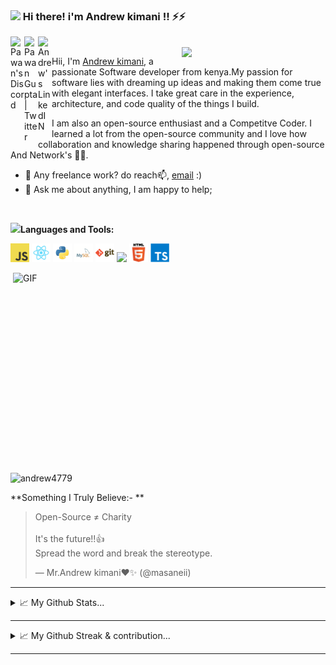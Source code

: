 ### <img src="https://media.giphy.com/media/VgCDAzcKvsR6OM0uWg/giphy.gif" width="50"> Hi there! i'm Andrew kimani !! ⚡⚡
<a href="https://www.instagram.com/masaneii/">
  <img align="left" alt="Pawan's Discord" width="22px" src="https://img.icons8.com/fluent/48/000000/instagram-new.png" />
</a>
<a href="https://twitter.com/masaneii">
  <img align="left" alt="Pawan Gupta | Twitter" width="22px" src="<i class="lni lni-twitter-original"></i>
</a>
<a href="https://www.linkedin.com/in/drew-kimani/">
  <img align="left" alt="Andrew's LinkedIN" width="22px" src="https://raw.githubusercontent.com/peterthehan/peterthehan/master/assets/linkedin.svg" />
</a>



<br />

<img align='right' src="https://media.giphy.com/media/M9gbBd9nbDrOTu1Mqx/giphy.gif" width="230">

Hii, I'm [Andrew kimani](https://www.instagram.com/masaneii/), a passionate Software developer from kenya.My passion for software lies with dreaming up ideas and making them come true with elegant interfaces. I take great care in the experience, architecture, and code quality of the things I build.

I am also an open-source enthusiast and a Competitve Coder. I learned a lot from the open-source community and I love how collaboration and knowledge sharing happened through open-source And Network's 🌱🌱.

  
- 💼 Any freelance work? do reach📫, [email](mailto:andrewkimani02@gmail.com) :)
- 💬 Ask me about anything, I am happy to help;

<a href="https://ko-fi.com/s/709ec191c7"> 
<div class="image">
<img src="https://storage.ko-fi.com/cdn/brandasset/kofi_button_dark.png" width="100" alt=""> 
</div>
</a>

<img src="https://media.giphy.com/media/WUlplcMpOCEmTGBtBW/giphy.gif" width="30">**Languages and Tools:** 

<code><img height="30" src="https://raw.githubusercontent.com/github/explore/80688e429a7d4ef2fca1e82350fe8e3517d3494d/topics/javascript/javascript.png"></code>
<code><img height="30" src="https://raw.githubusercontent.com/github/explore/80688e429a7d4ef2fca1e82350fe8e3517d3494d/topics/react/react.png"></code>
<code><img height="30" src="https://raw.githubusercontent.com/github/explore/80688e429a7d4ef2fca1e82350fe8e3517d3494d/topics/python/python.png"></code>
<code><img height="30" src="https://raw.githubusercontent.com/github/explore/80688e429a7d4ef2fca1e82350fe8e3517d3494d/topics/mysql/mysql.png"></code>
<code><img height="30" src="https://raw.githubusercontent.com/github/explore/80688e429a7d4ef2fca1e82350fe8e3517d3494d/topics/git/git.png"></code>
<code><img height="30" src="https://img.icons8.com/color/48/000000/bootstrap.png"></code>
<code><img height="30" src="https://github.com/devicons/devicon/blob/master/icons/html5/html5-original-wordmark.svg"></code>
<code><img height="30" src="https://raw.githubusercontent.com/devicons/devicon/master/icons/typescript/typescript-plain.svg"></code>

 <img align="right" alt="GIF" src="https://github.com/andrew4779/andrew4779/blob/main/code.gif" width="500" height="320" />

<p align="left"> <img src="https://komarev.com/ghpvc/?username=andrew4779y&label=Profile%20views&color=0e75b6&style=flat" alt="andrew4779" " /> </p>


**Something I Truly Believe:- **
<blockquote class="twitter-tweet"><p lang="en" dir="ltr">Open-Source ≠ Charity<br><br>It&#39;s the future!!👍<br>Spread the word and break the stereotype.</p>&mdash; Mr.Andrew kimani❤✨ (@masaneii)</blockquote> 

<div>
<hr>
 <details>
 <summary>📈 My Github Stats...</summary>
    <div>
     <p align="center"> 
    <img align="Center" src="https://github-readme-stats.vercel.app/api?username=andrew4779&show_icons=true&theme=dracula" alt="andrew-kimani" />
  </p>
    </div>
  </details>
 </hr>
 </div>
 <div>
<hr>
 <details>
  <summary>📈 My Github Streak & contribution...</summary>
  <p align="center"> 
    <img align="center" src="https://github-readme-streak-stats.herokuapp.com/?user=andrew4779&theme=dracula&layout=compact)" alt="andrew-kimani" />
  </p>
    </details>
 </hr>
 </div>
 <div>
 <hr>

 </hr></div>

 
